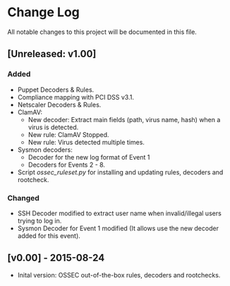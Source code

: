 # Change Log
All notable changes to this project will be documented in this file.

## [Unreleased: v1.00]
### Added
- Puppet Decoders & Rules.
- Compliance mapping with PCI DSS v3.1.
- Netscaler Decoders & Rules.
- ClamAV:
	- New decoder: Extract main fields (path, virus name, hash) when a virus is detected.
	- New rule: ClamAV Stopped.
	- New rule: Virus detected multiple times.
- Sysmon decoders: 
	- Decoder for the new log format of Event 1
	- Decoders for Events 2 - 8.
- Script *ossec_ruleset.py* for installing and updating rules, decoders and rootcheck.

### Changed
- SSH Decoder modified to extract user name when invalid/illegal users trying to log in.
- Sysmon Decoder for Event 1 modified (It allows use the new decoder added for this event).


## [v0.00] - 2015-08-24
- Inital version: OSSEC out-of-the-box rules, decoders and rootchecks.